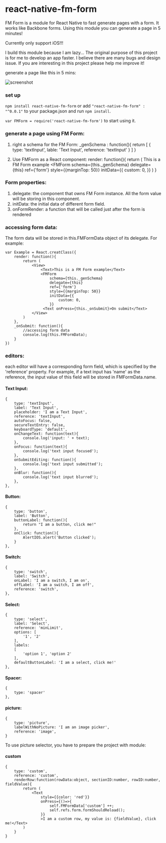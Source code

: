 # react-native-fm-form
FM Form is a module for React Native to fast generate pages with a form. It works like Backbone forms. Using this module you can generate a page in 5 minutes!

Currently only support iOS!!!

I build this module because I am lazy... The original purpose of this project is for me to develop an app faster. I believe there are many bugs and design issue. If you are interesting in this project please help me improve it!

generate a page like this in 5 mins:

![screenshot](https://raw.githubusercontent.com/peter4k/react-native-fm-form/master/screenshot.png)

### set up
`npm install react-native-fm-form`
or add `"react-native-fm-form" : "^0.0.1"` to your package.json and run `npm install`.

`var FMForm = require('react-native-fm-form')` to start using it.

### generate a page using FM Form:
1. right a schema for the FM Form:
_genSchema : function(){
	return [
		{
			type: 'textInput',
			lable: 'Text Input',
			reference: 'textInput'
		}
	]
}

2. Use FMForm as a React component:
render: function(){
	return (
		<View>
			<Text>This is a FM Form example</Text>
			<FMForm
                schema={this._genSchema}
                delegate={this}
                ref={'form'}
                style={{marginTop: 50}}
                initData={{
                    custom: 0,
                }}
		</View>
	)
}

### Form properties:
1. delegate: the component that owns FM Form instance. All the form value will be storing in this component.
2. initData: the initial data of different form field.
3. onFormRender: a function that will be called just after the form is rendered

### accessing form data:
The form data will be stored in this.FMFormData object of its delegate.
For example:
```
var Example = React.creatClass({
	render: function(){
		return (
			<View>
				<Text>This is a FM Form example</Text>
				<FMForm
	                schema={this._genSchema}
	                delegate={this}
	                ref={'form'}
	                style={{marginTop: 50}}
	                initData={{
	                    custom: 0,
	                }}
	             <Text onPress={this._onSubmit}>On submit</Text>
			</View>
		)
	},
	_onSubmit: function(){
		//accessing form data
		console.log(this.FMFormData);
	}
})
```

### editors: 
each editor will have a corresponding form field, which is specified by the 'reference' property.
For example, if a text input has 'name' as the reference, the input value of this field will be stored in FMFormData.name.


#### Text Input:
```
{
    type: 'textInput',
    label: 'Text Input',
    placeholder: 'I am a Text Input',
    reference: 'textInput',
    autoFocus: false,
    secureTextEntry: false,
    keyboardType: 'default',
    onChangeText: function(text){
    	console.log('input: ' + text);
	},
	onFocus: function(text){
    	console.log('text input focused');
	},
	onSubmitEditing: function(){
    	console.log('text input submitted');
	},
	onBlur: function(){
		console.log('text input blurred');
	},
},
```

#### Button:
```
{
    type: 'button',
    label: 'Button',
    buttonLabel: function(){
        return "I am a button, click me!"
    },
    onClick: function(){
        AlertIOS.alert('Button clicked');
    }
},
```

#### Switch:
```
{
    type: 'switch',
    label: 'Switch',
    onLabel: 'I am a switch, I am on',
    offLabel: 'I am a switch, I am off',
    reference: 'switch',
},
```

#### Select:
```
{
    type: 'select',
    label: 'Select',
    reference: 'minLimit',
    options: [
        '1', '2'
    ],
    labels:
    [
        'option 1', 'option 2'
    ],
    defaultButtonLabel: 'I am a select, click me!'
},
```

#### Spacer:
```
{
    type: 'spacer'
},
```

#### picture:
```
{
    type: 'picture',
    labelWithNoPicture: 'I am an image picker',
    reference: 'image',
}
```
To use picture selector, you have to prepare the project with module: 


#### custom
```
{
    type: 'custom',
    reference: 'custom',
    renderRow:function(rowData:object, sectionID:number, rowID:number, fieldValue){
        return (
            <Text
                style={{color: 'red'}}
                onPress={()=>{
                    self.FMFormData['custom'] ++;
                    self.refs.form.formShouldReload();
                }}
                >I am a custom row, my value is: {fieldValue}, click me!</Text>
        )
    }
}
```
